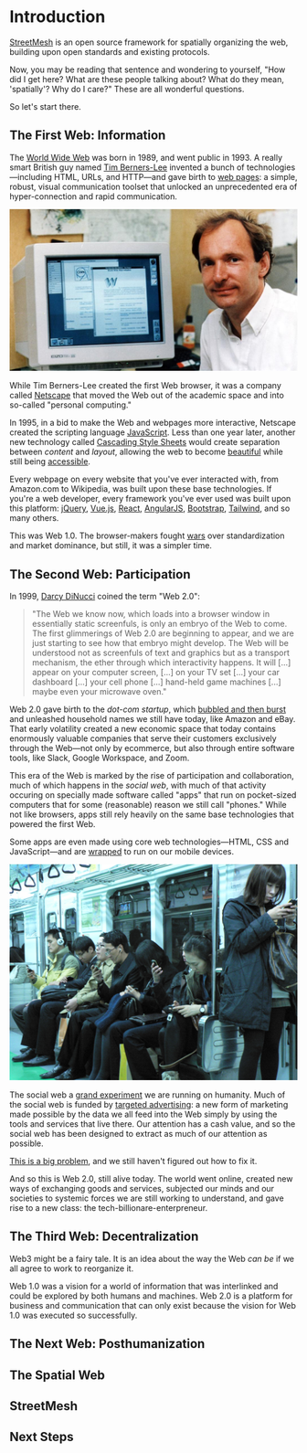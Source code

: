# Introduction

[StreetMesh](https://github.com/StreetMesh) is an open source framework for spatially organizing the web, building upon open standards and existing protocols.

Now, you may be reading that sentence and wondering to yourself, "How did I get here? What are these people talking about? What do they mean, 'spatially'? Why do I care?" These are all wonderful questions. 

So let's start there.

## The First Web: Information

The [World Wide Web](https://en.wikipedia.org/wiki/World_Wide_Web) was born in 1989, and went public in 1993. A really smart British guy named [Tim Berners-Lee](https://en.wikipedia.org/wiki/Tim_Berners-Lee) invented a bunch of technologies—including HTML, URLs, and HTTP—and gave birth to [web pages](https://en.wikipedia.org/wiki/Web_page): a simple, robust, visual communication toolset that unlocked an unprecedented era of hyper-connection and rapid communication.

![Tim Berners-Lee, creator of the World Wide Web](/images/tim-berners-lee.jpg)

While Tim Berners-Lee created the first Web browser, it was a company called [Netscape](https://en.wikipedia.org/wiki/Netscape) that moved the Web out of the academic space and into so-called "personal computing." 

In 1995, in a bid to make the Web and webpages more interactive, Netscape created the scripting language [JavaScript](https://en.wikipedia.org/wiki/JavaScript). Less than one year later, another new technology called [Cascading Style Sheets](https://en.wikipedia.org/wiki/CSS) would create separation between *content* and *layout*, allowing the web to become [beautiful](https://csszengarden.com/) while still being [accessible](https://en.wikipedia.org/wiki/Accessibility).

Every webpage on every website that you've ever interacted with, from Amazon.com to Wikipedia, was built upon these base technologies. If you're a web developer, every framework you've ever used was built upon this platform: [jQuery](https://jquery.com), [Vue.js](https://vuejs.org/), [React](https://react.dev/), [AngularJS](https://angularjs.org/), [Bootstrap](https://getbootstrap.com/), [Tailwind](https://tailwindcss.com/), and so many others.

This was Web 1.0. The browser-makers fought [wars](https://en.wikipedia.org/wiki/Browser_wars) over standardization and market dominance, but still, it was a simpler time.

## The Second Web: Participation

In 1999, [Darcy DiNucci](https://en.wikipedia.org/wiki/Darcy_DiNucci) coined the term "Web 2.0":

> "The Web we know now, which loads into a browser window in essentially static screenfuls, is only an embryo of the Web to come. The first glimmerings of Web 2.0 are beginning to appear, and we are just starting to see how that embryo might develop. The Web will be understood not as screenfuls of text and graphics but as a transport mechanism, the ether through which interactivity happens. It will [...] appear on your computer screen, [...] on your TV set [...] your car dashboard [...] your cell phone [...] hand-held game machines [...] maybe even your microwave oven."

Web 2.0 gave birth to the *dot-com startup*, which [bubbled and then burst](https://en.wikipedia.org/wiki/Dot-com_bubble) and unleashed household names we still have today, like Amazon and eBay. That early volatility created a new economic space that today contains enormously valuable companies that serve their customers exclusively through the Web—not only by ecommerce, but also through entire software tools, like Slack, Google Workspace, and Zoom.

This era of the Web is marked by the rise of participation and collaboration, much of which happens in the *social web*, with much of that activity occuring on specially made software called "apps" that run on pocket-sized computers that for some (reasonable) reason we still call "phones." While not like browsers, apps still rely heavily on the same base technologies that powered the first Web. 

Some apps are even made using core web technologies—HTML, CSS and JavaScript—and are [wrapped](https://cordova.apache.org/) to run on our mobile devices.

![People using their cell phones on the train](/images/cell-phones-on-the-train.jpg)

The social web a [grand experiment](https://www.youtube.com/watch?v=_fZwusCcT9I) we are running on humanity. Much of the social web is funded by [targeted advertising](https://en.wikipedia.org/wiki/Targeted_advertising): a new form of marketing made possible by the data we all feed into the Web simply by using the tools and services that live there. Our attention has a cash value, and so the social web has been designed to extract as much of our attention as possible. 

[This is a big problem](https://www.ted.com/talks/tristan_harris_how_a_handful_of_tech_companies_control_billions_of_minds_every_day), and we still haven't figured out how to fix it.

And so this is Web 2.0, still alive today. The world went online, created new ways of exchanging goods and services, subjected our minds and our societies to systemic forces we are still working to understand, and gave rise to a new class: the tech-billionare-enterpreneur.

## The Third Web: Decentralization

Web3 might be a fairy tale. It is an idea about the way the Web *can be* if we all agree to work to reorganize it. 

Web 1.0 was a vision for a world of information that was interlinked and could be explored by both humans and machines. Web 2.0 is a platform for business and communication that can only exist because the vision for Web 1.0 was executed so successfully.



## The Next Web: Posthumanization


## The Spatial Web

## StreetMesh

## Next Steps










